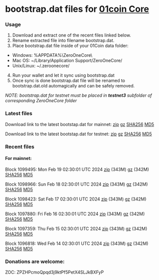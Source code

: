 # bootstrap.dat files for [01coin Core](https://01coin.io)

### Usage

1. Download and extract one of the recent files linked below.
2. Rename extracted file into filename bootstrap.dat.
3. Place bootstrap.dat file inside of your 01Coin data folder:
 - Windows: %APPDATA%\ZeroOneCore\
 - Mac OS: ~/Library/Application Support/ZeroOneCore/
 - Unix/Linux: ~/.zeroonecore/
4. Run your wallet and let it sync using bootstrap.dat
5. Once sync is done bootstrap.dat file will be renamed to bootstrap.dat.old automagically and can be safely removed.

_NOTE: bootstrap.dat for testnet must be placed in **testnet3** subfolder of corresponding ZeroOneCore folder_

### Latest files
Download link to the latest bootstap.dat for mainnet: [zip](https://files.01coin.io/mainnet/bootstrap.dat.zip) [gz](https://files.01coin.io/mainnet/bootstrap.dat.tar.gz) [SHA256](https://files.01coin.io/mainnet/sha256.txt) [MD5](https://files.01coin.io/mainnet/md5.txt)

Download link to the latest bootstap.dat for testnet: [zip](https://files.01coin.io/testnet/bootstrap.dat.zip) [gz](https://files.01coin.io/testnet/bootstrap.dat.tar.gz) [SHA256](https://files.01coin.io/testnet/sha256.txt) [MD5](https://files.01coin.io/testnet/md5.txt)

### Recent files

#### For mainnet:

Block 1099495: Mon Feb 19 02:30:01 UTC 2024 [zip](https://files.01coin.io/mainnet/2024-02-19/bootstrap.dat.zip) (343M) [gz](https://files.01coin.io/mainnet/2024-02-19/bootstrap.dat.tar.gz) (342M) [SHA256](https://files.01coin.io/mainnet/2024-02-19/sha256.txt) [MD5](https://files.01coin.io/mainnet/2024-02-19/md5.txt)

Block 1098966: Sun Feb 18 02:30:01 UTC 2024 [zip](https://files.01coin.io/mainnet/2024-02-18/bootstrap.dat.zip) (343M) [gz](https://files.01coin.io/mainnet/2024-02-18/bootstrap.dat.tar.gz) (342M) [SHA256](https://files.01coin.io/mainnet/2024-02-18/sha256.txt) [MD5](https://files.01coin.io/mainnet/2024-02-18/md5.txt)

Block 1098423: Sat Feb 17 02:30:01 UTC 2024 [zip](https://files.01coin.io/mainnet/2024-02-17/bootstrap.dat.zip) (343M) [gz](https://files.01coin.io/mainnet/2024-02-17/bootstrap.dat.tar.gz) (342M) [SHA256](https://files.01coin.io/mainnet/2024-02-17/sha256.txt) [MD5](https://files.01coin.io/mainnet/2024-02-17/md5.txt)

Block 1097880: Fri Feb 16 02:30:01 UTC 2024 [zip](https://files.01coin.io/mainnet/2024-02-16/bootstrap.dat.zip) (343M) [gz](https://files.01coin.io/mainnet/2024-02-16/bootstrap.dat.tar.gz) (342M) [SHA256](https://files.01coin.io/mainnet/2024-02-16/sha256.txt) [MD5](https://files.01coin.io/mainnet/2024-02-16/md5.txt)

Block 1097359: Thu Feb 15 02:30:01 UTC 2024 [zip](https://files.01coin.io/mainnet/2024-02-15/bootstrap.dat.zip) (343M) [gz](https://files.01coin.io/mainnet/2024-02-15/bootstrap.dat.tar.gz) (342M) [SHA256](https://files.01coin.io/mainnet/2024-02-15/sha256.txt) [MD5](https://files.01coin.io/mainnet/2024-02-15/md5.txt)

Block 1096818: Wed Feb 14 02:30:01 UTC 2024 [zip](https://files.01coin.io/mainnet/2024-02-14/bootstrap.dat.zip) (343M) [gz](https://files.01coin.io/mainnet/2024-02-14/bootstrap.dat.tar.gz) (342M) [SHA256](https://files.01coin.io/mainnet/2024-02-14/sha256.txt) [MD5](https://files.01coin.io/mainnet/2024-02-14/md5.txt)


### Donations are welcome:

ZOC: ZPZHPcmoQpqd3j9ktPf5PetX4SLJkBXFyP
